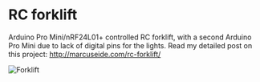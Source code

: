 # RC forklift
Arduino Pro Mini/nRF24L01+ controlled RC forklift, with a second Arduino Pro Mini due to lack of digital pins for the lights.
Read my detailed post on this project: http://marcuseide.com/rc-forklift/

![Forklift](http://marcuseide.com/wp-content/uploads/2017/03/Photo-19-03-2017-22-25-36-e1490304182810-768x1024.jpg)
